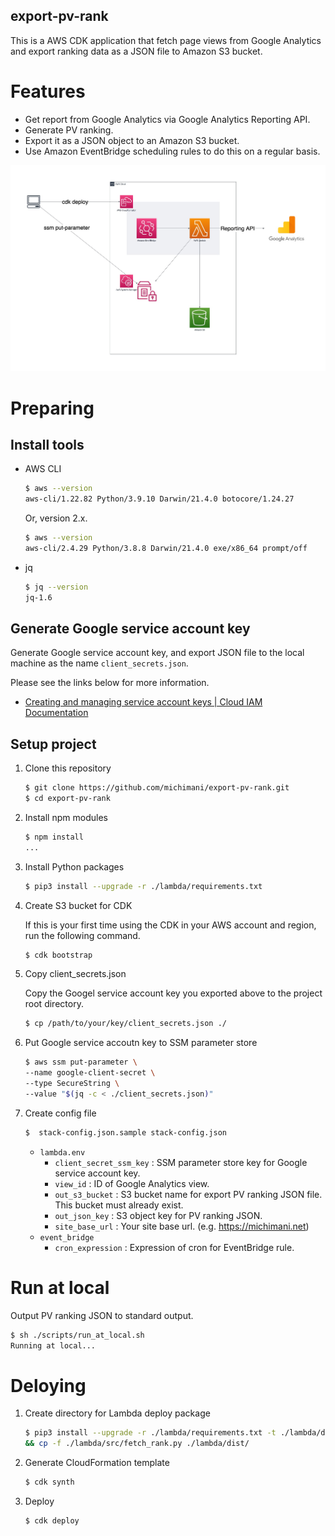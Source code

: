 export-pv-rank
---

This is a AWS CDK application that fetch page views from Google Analytics and export ranking data as a JSON file to Amazon S3 bucket.

# Features

- Get report from Google Analytics via Google Analytics Reporting API.
- Generate PV ranking.
- Export it as a JSON object to an Amazon S3 bucket.
- Use Amazon EventBridge scheduling rules to do this on a regular basis.

![Architecture](./docs/architecture.jpg)

# Preparing

## Install tools

- AWS CLI

  ```bash
  $ aws --version
  aws-cli/1.22.82 Python/3.9.10 Darwin/21.4.0 botocore/1.24.27
  ```
  
  Or, version 2.x.

  ```bash
  $ aws --version
  aws-cli/2.4.29 Python/3.8.8 Darwin/21.4.0 exe/x86_64 prompt/off
  ```
- jq

  ```bash
  $ jq --version
  jq-1.6
  ```

## Generate Google service account key

Generate Google service account key, and export JSON file to the local machine as the name `client_secrets.json`.

Please see the links below for more information.

- [Creating and managing service account keys | Cloud IAM Documentation](https://cloud.google.com/iam/docs/creating-managing-service-account-keys)

## Setup project

1. Clone this repository

    ```bash
    $ git clone https://github.com/michimani/export-pv-rank.git
    $ cd export-pv-rank
    ```

2. Install npm modules

    ```bash
    $ npm install
    ...
    ```
3. Install Python packages

    ```bash
    $ pip3 install --upgrade -r ./lambda/requirements.txt
    ```

4. Create S3 bucket for CDK

    If this is your first time using the CDK in your AWS account and region, run the following command.
    
    ```bash
    $ cdk bootstrap
    ```

5. Copy client_secrets.json

   Copy the Googel service account key you exported above to the project root directory.
   
   ```bash
   $ cp /path/to/your/key/client_secrets.json ./
   ```

6. Put Google service accoutn key to SSM parameter store

    ```bash
    $ aws ssm put-parameter \
    --name google-client-secret \
    --type SecureString \
    --value "$(jq -c < ./client_secrets.json)"
    ```

7. Create config file

    ```bash
    $  stack-config.json.sample stack-config.json
    ```
    
    - `lambda.env`
      - `client_secret_ssm_key` : SSM parameter store key for Google service account key.
      - `view_id` : ID of Google Analytics view.
      - `out_s3_bucket` : S3 bucket name for export PV ranking JSON file. This bucket must already exist.
      - `out_json_key` : S3 object key for PV ranking JSON.
      - `site_base_url` : Your site base url. (e.g. https://michimani.net)
    - `event_bridge`
      - `cron_expression` : Expression of cron for EventBridge rule.

# Run at local

Output PV ranking JSON to standard output.

```bash
$ sh ./scripts/run_at_local.sh
Running at local...
```
   
# Deloying

1. Create directory for Lambda deploy package

    ```bash
    $ pip3 install --upgrade -r ./lambda/requirements.txt -t ./lambda/dist/ \
    && cp -f ./lambda/src/fetch_rank.py ./lambda/dist/
    ```
2. Generate CloudFormation template

    ```bash
    $ cdk synth
    ```

3. Deploy

    ```bash
    $ cdk deploy
    ```